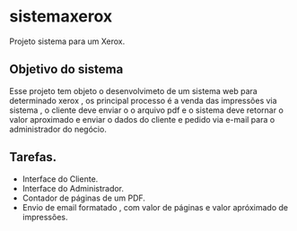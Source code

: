 # sistemaxerox
Projeto sistema para um Xerox.

## Objetivo do sistema
  Esse projeto tem objeto o desenvolvimeto de um sistema web para determinado xerox , os principal processo é a venda das impressões via sistema , o cliente deve enviar o o arquivo pdf e o sistema deve retornar o valor aproximado e enviar o dados do cliente e pedido via e-mail para o administrador do negócio.

## Tarefas. 


- Interface do Cliente.
- Interface do Administrador.
- Contador de páginas de um PDF.
- Envio de email formatado , com valor de páginas e valor apróximado de impressões.





